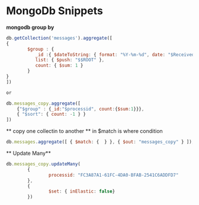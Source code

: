 # MongoDb Snippets

**mongodb group by**
```js
db.getCollection('messages').aggregate([
{
        $group : {
           _id :{ $dateToString: { format: "%Y-%m-%d", date: "$Received"} },
           list: { $push: "$$ROOT" },
           count: { $sum: 1 }
        }
}
])

or 

db.messages_copy.aggregate([
    {"$group" : {_id:"$processid", count:{$sum:1}}},
    { "$sort": { count: -1 } }
])

```


** copy one collectin to another ** in $match is where condition
```js
db.messages.aggregate([ { $match: {  } }, { $out: "messages_copy" } ]);
```

** Update Many**
```js
db.messages_copy.updateMany(
        {
                processid: "FC3A87A1-61FC-4DA0-BFAB-2541C6ADDFD7"
        }, 
        { 
                $set: { inElastic: false} 
        })
```
